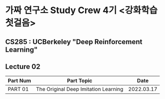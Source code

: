 # 가짜 연구소 Study Crew 4기 <강화학습 첫걸음>

## CS285 : UCBerkeley "Deep Reinforcement Learning"

## Lecture 02

|Part Num|Part Topic|Date|
|---|---|---|
|PART 01|The Original Deep Imitation Learning|2022.03.17|